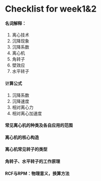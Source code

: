 # Checklist for week1&2
#### 名词解释：
1. 离心技术
6. 沉降现象
7. 沉降系数
1. 离心机
2. 角转子
3. 壁效应
4. 水平转子
   
#### 计算公式
1. 沉降系数
2. 沉降速度
3. 相对离心力
4. 相对离心加速度

#### 常见离心机的种类及各自应用的范围
#### 离心机的核心构造
#### 离心机常见转子的类型
#### 角转子、水平转子的工作原理
#### RCF与RPM：物理意义，换算方法